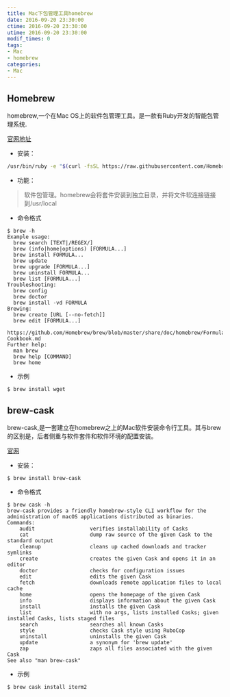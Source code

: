 ```yaml
---
title: Mac下包管理工具homebrew
date: 2016-09-20 23:30:00
ctime: 2016-09-20 23:30:00
utime: 2016-09-20 23:30:00
modif_times: 0
tags:
- Mac
- homebrew
categories:
- Mac
---
```


## Homebrew

homebrew,一个在Mac OS上的软件包管理工具。是一款有Ruby开发的智能包管理系统.

[官网地址](http://brew.sh)

- 安装：
```bash
/usr/bin/ruby -e "$(curl -fsSL https://raw.githubusercontent.com/Homebrew/install/master/install)"
```
- 功能：
> 软件包管理。homebrew会将套件安装到独立目录，并将文件软连接链接到/usr/local

- 命令格式
```
$ brew -h
Example usage:
  brew search [TEXT|/REGEX/]
  brew (info|home|options) [FORMULA...]
  brew install FORMULA...
  brew update
  brew upgrade [FORMULA...]
  brew uninstall FORMULA...
  brew list [FORMULA...]
Troubleshooting:
  brew config
  brew doctor
  brew install -vd FORMULA
Brewing:
  brew create [URL [--no-fetch]]
  brew edit [FORMULA...]
  https://github.com/Homebrew/brew/blob/master/share/doc/homebrew/Formula-Cookbook.md
Further help:
  man brew
  brew help [COMMAND]
  brew home
```

- 示例
```
$ brew install wget
```


## brew-cask

brew-cask,是一套建立在homebrew之上的Mac软件安装命令行工具。其与brew的区别是，后者侧重与软件套件和软件环境的配置安装。

[官网](http://caskrom.github.io)

- 安装：
```
$ brew install brew-cask
```

- 命令格式
```
$ brew cask -h
brew-cask provides a friendly homebrew-style CLI workflow for the
administration of macOS applications distributed as binaries.
Commands:
    audit                  verifies installability of Casks
    cat                    dump raw source of the given Cask to the standard output
    cleanup                cleans up cached downloads and tracker symlinks
    create                 creates the given Cask and opens it in an editor
    doctor                 checks for configuration issues
    edit                   edits the given Cask
    fetch                  downloads remote application files to local cache
    home                   opens the homepage of the given Cask
    info                   displays information about the given Cask
    install                installs the given Cask
    list                   with no args, lists installed Casks; given installed Casks, lists staged files
    search                 searches all known Casks
    style                  checks Cask style using RuboCop
    uninstall              uninstalls the given Cask
    update                 a synonym for 'brew update'
    zap                    zaps all files associated with the given Cask
See also "man brew-cask"
```

- 示例
```
$ brew cask install iterm2
```
